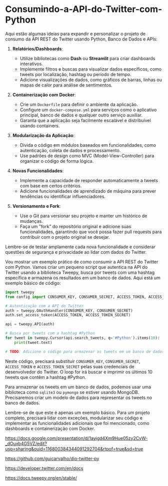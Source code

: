 # Consumindo-a-API-do-Twitter-com-Python

Aqui estão algumas ideias para expandir e personalizar o projeto de consumo da API REST do Twitter usando Python, Banco de Dados e APIs:

1. **Relatórios/Dashboards**:
   - Utilize bibliotecas como **Dash** ou **Streamlit** para criar dashboards interativos.
   - Implemente filtros e buscas para visualizar dados específicos, como tweets por localização, hashtag ou período de tempo.
   - Adicione visualizações de dados, como gráficos de barras, linhas ou mapas de calor para análise de sentimentos.

2. **Containerização com Docker**:
   - Crie um `Dockerfile` para definir o ambiente da aplicação.
   - Configure um `docker-compose.yml` para serviços como o aplicativo principal, banco de dados e qualquer outro serviço auxiliar.
   - Garanta que a aplicação seja facilmente escalável e distribuível usando containers.

3. **Modularização da Aplicação**:
   - Divida o código em módulos baseados em funcionalidades, como autenticação, coleta de dados e processamento.
   - Use padrões de design como MVC (Model-View-Controller) para organizar o código de forma lógica.

4. **Novas Funcionalidades**:
   - Implemente a capacidade de responder automaticamente a tweets com base em certos critérios.
   - Adicione funcionalidades de aprendizado de máquina para prever tendências ou identificar influenciadores.

5. **Versionamento e Fork**:
   - Use o Git para versionar seu projeto e manter um histórico de mudanças.
   - Faça um "fork" do repositório original e adicione suas funcionalidades, garantindo que você possa fazer pull requests para contribuir com o projeto original se desejar.

Lembre-se de testar amplamente cada nova funcionalidade e considerar questões de segurança e privacidade ao lidar com dados do Twitter. 

Vou mostrar um exemplo prático de como consumir a API REST do Twitter com Python. Vamos criar um pequeno script que autentica na API do Twitter usando a biblioteca Tweepy, busca por tweets com uma hashtag específica e armazena os resultados em um banco de dados. Aqui está um exemplo básico de código:

```python
import tweepy
from config import CONSUMER_KEY, CONSUMER_SECRET, ACCESS_TOKEN, ACCESS_TOKEN_SECRET

# Autenticação com a API do Twitter
auth = tweepy.OAuthHandler(CONSUMER_KEY, CONSUMER_SECRET)
auth.set_access_token(ACCESS_TOKEN, ACCESS_TOKEN_SECRET)

api = tweepy.API(auth)

# Busca por tweets com a hashtag #Python
for tweet in tweepy.Cursor(api.search_tweets, q='#Python').items(10):
    print(tweet.text)

# TODO: Adicione o código para armazenar os tweets em um banco de dados
```

Neste código, precisará substituir `CONSUMER_KEY`, `CONSUMER_SECRET`, `ACCESS_TOKEN` e `ACCESS_TOKEN_SECRET` pelas suas credenciais de desenvolvedor do Twitter. O loop for irá buscar e imprimir os últimos 10 tweets que contêm a hashtag #Python.

Para armazenar os tweets em um banco de dados, podemos usar uma biblioteca como `sqlite3` ou `pymongo` se estiver usando MongoDB. Precisaremos criar um modelo de dados para representar os tweets no banco de dados.

Lembre-se de que este é apenas um exemplo básico. Para um projeto completo, precisará lidar com exceções, modularizar seu código e implementar as funcionalidades adicionais que foi mencionado, como dashboards e containerização com Docker.

https://docs.google.com/presentation/d/1ayigd4Xm9Hue05zy2CyW-_dOuxb4G5VZ/edit?usp=sharing&ouid=116800384344091292704&rtpof=true&sd=true

https://github.com/guicarvalho/dio-twitter-py

https://developer.twitter.com/en/docs

https://docs.tweepy.org/en/stable/
